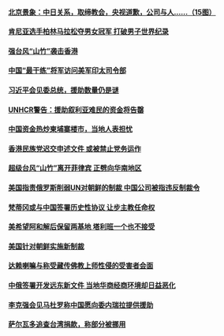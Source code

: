 #### [北京景象：中日关系，取缔教会，央视道歉，公司与人……（15图）](../pages/z__yoerrvp/4571326.md) 

#### [肯尼亚选手柏林马拉松夺男女冠军 打破男子世界纪录](../pages/z__yoerrvp/4573817.md) 

#### [强台风“山竹”袭击香港](../pages/z__yoerrvp/4573725.md) 

#### [中国“最干练”将军访问美军印太司令部 ](../pages/z__yoerrvp/4573597.md) 

#### [习近平会见委总统，援助数量仍是谜](../pages/z__yoerrvp/4573532.md) 

#### [UNHCR警告：援助叙利亚难民的资金将告罄](../pages/z__yoerrvp/4572929.md) 

#### [中国资金热炒柬埔寨楼市，当地人表担忧](../pages/z__yoerrvp/4572905.md) 

#### [香港民族党迟交申述文件 或被禁止党务运作](../pages/z__yoerrvp/4572841.md) 

#### [超级台风“山竹”离开菲律宾 正劈向华南地区](../pages/z__yoerrvp/4572836.md) 

#### [美国指责俄罗斯削弱UN对朝鲜的制裁  中国公司被指违反制裁令](../pages/z__yoerrvp/4572820.md) 

#### [梵蒂冈或与中国签署历史性协议 让步主教任命权](../pages/z__yoerrvp/4572382.md) 

#### [美希望阿和解后保留两基地 塔利班一个也不接受](../pages/z__yoerrvp/4572350.md) 

#### [美国针对朝鲜实施新制裁](../pages/z__yoerrvp/4572078.md) 

#### [达赖喇嘛与称受藏传佛教上师性侵的受害者会面](../pages/z__yoerrvp/4571859.md) 

#### [中俄签署开发远东新文件 当地华商经商环境却日益恶化](../pages/z__yoerrvp/4571838.md) 

#### [李克强会见马杜罗称中国愿向委内瑞拉提供援助 ](../pages/z__yoerrvp/4571804.md) 

#### [萨尔瓦多追查台湾捐款，称部分被挪用](../pages/z__yoerrvp/4571699.md) 

